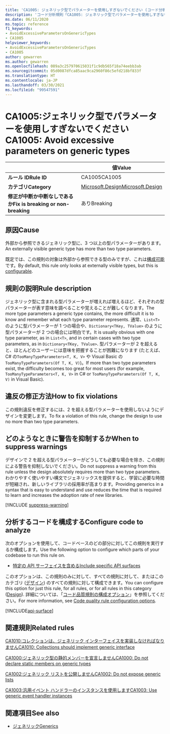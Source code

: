 ```yaml
---
title: 'CA1005: ジェネリック型でパラメーターを使用しすぎないでください (コード分析)'
description: 'コード分析規則「CA1005: ジェネリック型でパラメーターを使用しすぎないでください」について説明します'
ms.date: 06/11/2020
ms.topic: reference
f1_keywords:
- AvoidExcessiveParametersOnGenericTypes
- CA1005
helpviewer_keywords:
- AvoidExcessiveParametersOnGenericTypes
- CA1005
author: gewarren
ms.author: gewarren
ms.openlocfilehash: 089a3c257970615031f1c9db565f18a74eebb3ab
ms.sourcegitcommit: 05d0087dfca85aac9ca2960f86c5efd218bf833f
ms.translationtype: HT
ms.contentlocale: ja-JP
ms.lasthandoff: 03/30/2021
ms.locfileid: "99547591"
---
```

# <a name="ca1005-avoid-excessive-parameters-on-generic-types"></a><span data-ttu-id="62329-103">CA1005:ジェネリック型でパラメーターを使用しすぎないでください</span><span class="sxs-lookup"><span data-stu-id="62329-103">CA1005: Avoid excessive parameters on generic types</span></span>

| | <span data-ttu-id="62329-104">値</span><span class="sxs-lookup"><span data-stu-id="62329-104">Value</span></span> |
|-|-|
| <span data-ttu-id="62329-105">**ルール ID**</span><span class="sxs-lookup"><span data-stu-id="62329-105">**Rule ID**</span></span> |<span data-ttu-id="62329-106">CA1005</span><span class="sxs-lookup"><span data-stu-id="62329-106">CA1005</span></span>|
| <span data-ttu-id="62329-107">**カテゴリ**</span><span class="sxs-lookup"><span data-stu-id="62329-107">**Category**</span></span> |[<span data-ttu-id="62329-108">Microsoft.Design</span><span class="sxs-lookup"><span data-stu-id="62329-108">Microsoft.Design</span></span>](design-warnings.md)|
| <span data-ttu-id="62329-109">**修正が中断か中断なしであるか**</span><span class="sxs-lookup"><span data-stu-id="62329-109">**Fix is breaking or non-breaking**</span></span> |<span data-ttu-id="62329-110">あり</span><span class="sxs-lookup"><span data-stu-id="62329-110">Breaking</span></span>|

## <a name="cause"></a><span data-ttu-id="62329-111">原因</span><span class="sxs-lookup"><span data-stu-id="62329-111">Cause</span></span>

<span data-ttu-id="62329-112">外部から参照できるジェネリック型に、3 つ以上の型パラメーターがあります。</span><span class="sxs-lookup"><span data-stu-id="62329-112">An externally visible generic type has more than two type parameters.</span></span>

<span data-ttu-id="62329-113">既定では、この規則の対象は外部から参照できる型のみですが、これは[構成可能](#configure-code-to-analyze)です。</span><span class="sxs-lookup"><span data-stu-id="62329-113">By default, this rule only looks at externally visible types, but this is [configurable](#configure-code-to-analyze).</span></span>

## <a name="rule-description"></a><span data-ttu-id="62329-114">規則の説明</span><span class="sxs-lookup"><span data-stu-id="62329-114">Rule description</span></span>

<span data-ttu-id="62329-115">ジェネリック型に含まれる型パラメーターが増えれば増えるほど、それぞれの型パラメーターが表す意味を調べることや覚えることが難しくなります。</span><span class="sxs-lookup"><span data-stu-id="62329-115">The more type parameters a generic type contains, the more difficult it is to know and remember what each type parameter represents.</span></span> <span data-ttu-id="62329-116">通常、`List<T>` のように型パラメーターが 1 つの場合や、`Dictionary<TKey, TValue>` のように型パラメーターが 2 つの場合には明白です。</span><span class="sxs-lookup"><span data-stu-id="62329-116">It is usually obvious with one type parameter, as in `List<T>`, and in certain cases with two type parameters, as in `Dictionary<TKey, TValue>`.</span></span> <span data-ttu-id="62329-117">型パラメーターが 2 を超えると、ほとんどのユーザーには意味を把握することが困難になります (たとえば、C# の`TooManyTypeParameters<T, K, V>` や Visual Basic の`TooManyTypeParameters(Of T, K, V)`)。</span><span class="sxs-lookup"><span data-stu-id="62329-117">If more than two type parameters exist, the difficulty becomes too great for most users (for example, `TooManyTypeParameters<T, K, V>` in C# or `TooManyTypeParameters(Of T, K, V)` in Visual Basic).</span></span>

## <a name="how-to-fix-violations"></a><span data-ttu-id="62329-118">違反の修正方法</span><span class="sxs-lookup"><span data-stu-id="62329-118">How to fix violations</span></span>

<span data-ttu-id="62329-119">この規則違反を修正するには、2 を超える型パラメーターを使用しないようにデザインを変更します。</span><span class="sxs-lookup"><span data-stu-id="62329-119">To fix a violation of this rule, change the design to use no more than two type parameters.</span></span>

## <a name="when-to-suppress-warnings"></a><span data-ttu-id="62329-120">どのようなときに警告を抑制するか</span><span class="sxs-lookup"><span data-stu-id="62329-120">When to suppress warnings</span></span>

<span data-ttu-id="62329-121">デザインで 2 を超える型パラメーターがどうしても必要な場合を除き、この規則による警告を抑制しないでください。</span><span class="sxs-lookup"><span data-stu-id="62329-121">Do not suppress a warning from this rule unless the design absolutely requires more than two type parameters.</span></span> <span data-ttu-id="62329-122">わかりやすく使いやすい構文でジェネリックスを提供すると、学習に必要な時間が短縮され、新しいライブラリの採用率が高まります。</span><span class="sxs-lookup"><span data-stu-id="62329-122">Providing generics in a syntax that is easy to understand and use reduces the time that is required to learn and increases the adoption rate of new libraries.</span></span>

[!INCLUDE [suppress-warning](../../../../includes/code-analysis/suppress-warning.md)]

## <a name="configure-code-to-analyze"></a><span data-ttu-id="62329-123">分析するコードを構成する</span><span class="sxs-lookup"><span data-stu-id="62329-123">Configure code to analyze</span></span>

<span data-ttu-id="62329-124">次のオプションを使用して、コードベースのどの部分に対してこの規則を実行するか構成します。</span><span class="sxs-lookup"><span data-stu-id="62329-124">Use the following option to configure which parts of your codebase to run this rule on.</span></span>

- [<span data-ttu-id="62329-125">特定の API サーフェイスを含める</span><span class="sxs-lookup"><span data-stu-id="62329-125">Include specific API surfaces</span></span>](#include-specific-api-surfaces)

<span data-ttu-id="62329-126">このオプションは、この規則のみに対して、すべての規則に対して、またはこのカテゴリ ([デザイン](design-warnings.md)) のすべての規則に対して構成できます。</span><span class="sxs-lookup"><span data-stu-id="62329-126">You can configure this option for just this rule, for all rules, or for all rules in this category ([Design](design-warnings.md)).</span></span> <span data-ttu-id="62329-127">詳細については、「[コード品質規則の構成オプション](../code-quality-rule-options.md)」を参照してください。</span><span class="sxs-lookup"><span data-stu-id="62329-127">For more information, see [Code quality rule configuration options](../code-quality-rule-options.md).</span></span>

[!INCLUDE[api-surface](~/includes/code-analysis/api-surface.md)]

## <a name="related-rules"></a><span data-ttu-id="62329-128">関連規則</span><span class="sxs-lookup"><span data-stu-id="62329-128">Related rules</span></span>

[<span data-ttu-id="62329-129">CA1010:コレクションは、ジェネリック インターフェイスを実装しなければなりません</span><span class="sxs-lookup"><span data-stu-id="62329-129">CA1010: Collections should implement generic interface</span></span>](ca1010.md)

[<span data-ttu-id="62329-130">CA1000:ジェネリック型の静的メンバーを宣言しません</span><span class="sxs-lookup"><span data-stu-id="62329-130">CA1000: Do not declare static members on generic types</span></span>](ca1000.md)

[<span data-ttu-id="62329-131">CA1002:ジェネリック リストを公開しません</span><span class="sxs-lookup"><span data-stu-id="62329-131">CA1002: Do not expose generic lists</span></span>](ca1002.md)

[<span data-ttu-id="62329-132">CA1003:汎用イベント ハンドラーのインスタンスを使用します</span><span class="sxs-lookup"><span data-stu-id="62329-132">CA1003: Use generic event handler instances</span></span>](ca1003.md)

## <a name="see-also"></a><span data-ttu-id="62329-133">関連項目</span><span class="sxs-lookup"><span data-stu-id="62329-133">See also</span></span>

- [<span data-ttu-id="62329-134">ジェネリック</span><span class="sxs-lookup"><span data-stu-id="62329-134">Generics</span></span>](../../../csharp/programming-guide/generics/index.md)

